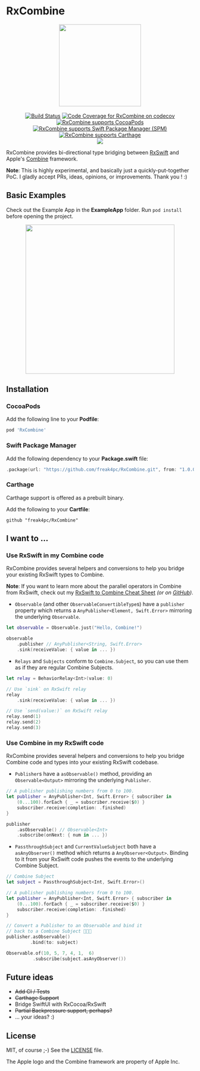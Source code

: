 # RxCombine

<p align="center">
<img src="https://github.com/freak4pc/RxCombine/raw/master/Resources/logo.png" width="220">
<br /><br />
<a href="https://actions-badge.atrox.dev/CombineCommunity/RxCombine/goto" target="_blank" alt="Build Status" title="Build Status"><img src="https://github.com/CombineCommunity/RxCombine/workflows/RxCombine/badge.svg?branch=master" alt="Build Status" title="Build Status"></a>
<a href="https://codecov.io/gh/CombineCommunity/RxCombine" target="_blank" alt="Code Coverage for RxCombine on codecov" title="Code Coverage for RxCombine on codecov"><img src="https://codecov.io/gh/CombineCommunity/RxCombine/branch/master/graph/badge.svg" alt="Code Coverage for RxCombine on codecov" title="Code Coverage for RxCombine on codecov"/></a>
<br />
<a href="https://cocoapods.org/pods/RxCombine" target="_blank"><img src="https://img.shields.io/cocoapods/v/RxCombine.svg?1" alt="RxCombine supports CocoaPods"></a>
<a href="https://github.com/apple/swift-package-manager" target="_blank"><img src="https://img.shields.io/badge/Swift%20Package%20Manager-compatible-brightgreen.svg" alt="RxCombine supports Swift Package Manager (SPM)"></a>
<a href="https://github.com/Carthage/Carthage" target="_blank"><img src="https://img.shields.io/badge/Carthage-compatible-4BC51D.svg?style=flat" alt="RxCombine supports Carthage"></a>
<br />
<img src="https://img.shields.io/badge/platforms-iOS%2013.0%20%7C%20macOS%2010.15%20%7C%20tvOS%2013.0%20%7C%20watchOS%206%20%7C%20Linux-333333.svg" />
</p>

RxCombine provides bi-directional type bridging between [RxSwift](https://github.com/ReactiveX/RxSwift.git) and Apple's [Combine](https://developer.apple.com/documentation/combine) framework.

**Note**: This is highly experimental, and basically just a quickly-put-together PoC. I gladly accept PRs, ideas, opinions, or improvements. Thank you ! :)

## Basic Examples

Check out the Example App in the **ExampleApp** folder. Run `pod install` before opening the project.

<p align="center"><img src="https://github.com/freak4pc/RxCombine/raw/master/Resources/example.gif" width="400"></p>

## Installation

### CocoaPods

Add the following line to your **Podfile**:

```rb
pod 'RxCombine'
```

### Swift Package Manager

Add the following dependency to your **Package.swift** file:

```swift
.package(url: "https://github.com/freak4pc/RxCombine.git", from: "1.0.0")
```

### Carthage

Carthage support is offered as a prebuilt binary.

Add the following to your **Cartfile**:

```
github "freak4pc/RxCombine"
```

## I want to ...

### Use RxSwift in my Combine code

RxCombine provides several helpers and conversions to help you bridge your existing RxSwift types to Combine.

**Note**: If you want to learn more about the parallel operators in Combine from RxSwift, check out my [RxSwift to Combine Cheat Sheet](https://medium.com/gett-engineering/rxswift-to-apples-combine-cheat-sheet-e9ce32b14c5b) *(or on [GitHub](https://github.com/freak4pc/rxswift-to-combine-cheatsheet))*.

* `Observable` (and other `ObservableConvertibleType`s) have a  `publisher` property which returns a `AnyPublisher<Element, Swift.Error>` mirroring the underlying `Observable`.

```swift
let observable = Observable.just("Hello, Combine!")

observable
    .publisher // AnyPublisher<String, Swift.Error>
    .sink(receiveValue: { value in ... })
```

* `Relays` and `Subjects` conform to `Combine.Subject`, so you can use them as if they are regular Combine Subjects.

```swift
let relay = BehaviorRelay<Int>(value: 0)

// Use `sink` on RxSwift relay
relay
    .sink(receiveValue: { value in ... })

// Use `send(value:)` on RxSwift relay
relay.send(1)
relay.send(2)
relay.send(3)
```

### Use Combine in my RxSwift code

RxCombine provides several helpers and conversions to help you bridge Combine code and types into your existing RxSwift codebase.

* `Publisher`s have a `asObservable()` method, providing an `Observable<Output>` mirroring the underlying `Publisher`.
```swift
// A publisher publishing numbers from 0 to 100.
let publisher = AnyPublisher<Int, Swift.Error> { subscriber in
    (0...100).forEach { _ = subscriber.receive($0) }
    subscriber.receive(completion: .finished)
}

publisher
    .asObservable() // Observable<Int>
    .subscribe(onNext: { num in ... })
```

* `PassthroughSubject` and `CurrentValueSubject` both have a `asAnyObserver()` method which returns a `AnyObserver<Output>`. Binding to it from your RxSwift code pushes the events to the underlying Combine Subject.

```swift
// Combine Subject
let subject = PassthroughSubject<Int, Swift.Error>()

// A publisher publishing numbers from 0 to 100.
let publisher = AnyPublisher<Int, Swift.Error> { subscriber in
    (0...100).forEach { _ = subscriber.receive($0) }
    subscriber.receive(completion: .finished)
}

// Convert a Publisher to an Observable and bind it
// back to a Combine Subject 🤯🤯🤯
publisher.asObservable()
         .bind(to: subject)

Observable.of(10, 5, 7, 4, 1,  6)
          .subscribe(subject.asAnyObserver())
```

## Future ideas 

* ~~Add CI / Tests~~
* ~~Carthage Support~~
* Bridge SwiftUI with RxCocoa/RxSwift
* ~~Partial Backpressure support, perhaps?~~
* ... your ideas? :)

## License

MIT, of course ;-) See the [LICENSE](LICENSE) file. 

The Apple logo and the Combine framework are property of Apple Inc.
